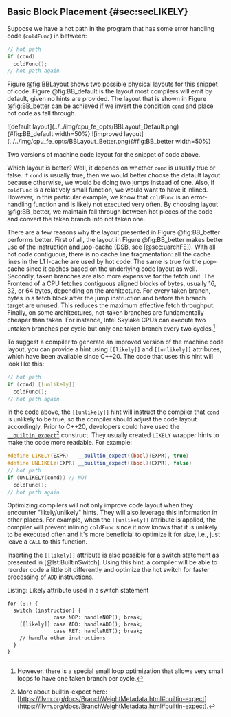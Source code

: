 ## Basic Block Placement {#sec:secLIKELY}

Suppose we have a hot path in the program that has some error handling code (`coldFunc`) in between:

```cpp
// hot path
if (cond)
  coldFunc();
// hot path again
```
Figure @fig:BBLayout shows two possible physical layouts for this snippet of code. Figure @fig:BB_default is the layout most compilers will emit by default, given no hints are provided. The layout that is shown in Figure @fig:BB_better can be achieved if we invert the condition `cond` and place hot code as fall through.

<div id="fig:BBLayout">
![default layout](../../img/cpu_fe_opts/BBLayout_Default.png){#fig:BB_default width=50%}
![improved layout](../../img/cpu_fe_opts/BBLayout_Better.png){#fig:BB_better width=50%}

Two versions of machine code layout for the snippet of code above.
</div>

Which layout is better? Well, it depends on whether `cond` is usually true or false. If `cond` is usually true, then we would better choose the default layout because otherwise, we would be doing two jumps instead of one. Also, if `coldFunc` is a relatively small function, we would want to have it inlined. However, in this particular example, we know that `coldFunc` is an error-handling function and is likely not executed very often. By choosing layout @fig:BB_better, we maintain fall through between hot pieces of the code and convert the taken branch into not taken one.

There are a few reasons why the layout presented in Figure @fig:BB_better performs better. First of all, the layout in Figure @fig:BB_better makes better use of the instruction and $\mu$op-cache (DSB, see [@sec:uarchFE]). With all hot code contiguous, there is no cache line fragmentation: all the cache lines in the L1 I-cache are used by hot code. The same is true for the $\mu$op-cache since it caches based on the underlying code layout as well. Secondly, taken branches are also more expensive for the fetch unit. The Frontend of a CPU fetches contiguous aligned blocks of bytes, usually 16, 32, or 64 bytes, depending on the architecture. For every taken branch, bytes in a fetch block after the jump instruction and before the branch target are unused. This reduces the maximum effective fetch throughput. Finally, on some architectures, not-taken branches are fundamentally cheaper than taken. For instance, Intel Skylake CPUs can execute two untaken branches per cycle but only one taken branch every two cycles.[^2]

To suggest a compiler to generate an improved version of the machine code layout, you can provide a hint using `[[likely]]`	and `[[unlikely]]` attributes, which have been available since C++20. The code that uses this hint will look like this:

```cpp
// hot path
if (cond) [[unlikely]] 
  coldFunc();
// hot path again
```

In the code above, the `[[unlikely]]` hint will instruct the compiler that `cond` is unlikely to be true, so the compiler should adjust the code layout accordingly. Prior to C++20, developers could have used the [`__builtin_expect`](https://llvm.org/docs/BranchWeightMetadata.html#builtin-expect)[^3] construct. They usually created `LIKELY` wrapper hints to make the code more readable. For example:

```cpp
#define LIKELY(EXPR)   __builtin_expect((bool)(EXPR), true)
#define UNLIKELY(EXPR) __builtin_expect((bool)(EXPR), false)
// hot path
if (UNLIKELY(cond)) // NOT 
  coldFunc();
// hot path again
```

Optimizing compilers will not only improve code layout when they encounter "likely/unlikely" hints. They will also leverage this information in other places. For example, when the `[[unlikely]]` attribute is applied, the compiler will prevent inlining `coldFunc` since it now knows that it is unlikely to be executed often and it's more beneficial to optimize it for size, i.e., just leave a `CALL` to this function. 

Inserting the `[[likely]]` attribute is also possible for a switch statement as presented in [@lst:BuiltinSwitch]. Using this hint, a compiler will be able to reorder code a little bit differently and optimize the hot switch for faster processing of `ADD` instructions.

Listing: Likely attribute used in a switch statement

~~~~ {#lst:BuiltinSwitch .cpp}
for (;;) {
  switch (instruction) {
               case NOP: handleNOP(); break;
    [[likely]] case ADD: handleADD(); break;
               case RET: handleRET(); break;
    // handle other instructions
  }
}
~~~~~~~~~~~~~~~~~~~~~~~~~~~~~~~~~~~~~~~~~~~~~~~~~

[^2]: However, there is a special small loop optimization that allows very small loops to have one taken branch per cycle.
[^3]: More about builtin-expect here: [https://llvm.org/docs/BranchWeightMetadata.html#builtin-expect](https://llvm.org/docs/BranchWeightMetadata.html#builtin-expect).
[^10]: C++ standard `[[likely]]` attribute: [https://en.cppreference.com/w/cpp/language/attributes/likely](https://en.cppreference.com/w/cpp/language/attributes/likely).

